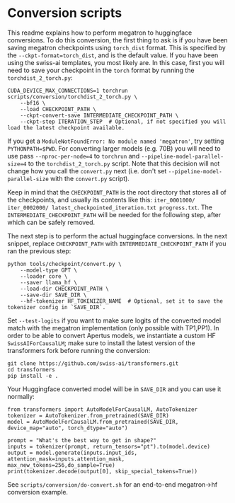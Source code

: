 # Conversion scripts

This readme explains how to perform megatron to huggingface conversions.
To do this conversion, the first thing to ask is if you have been saving megatron checkpoints using `torch_dist` format.
This is specified by the `--ckpt-format=torch_dist`, and is the default value.
If you have been using the swiss-ai templates, you most likely are.
In this case, first you will need to save your checkpoint in the `torch` format by running the `torchdist_2_torch.py`:
```
CUDA_DEVICE_MAX_CONNECTIONS=1 torchrun scripts/conversion/torchdist_2_torch.py \
	--bf16 \
	--load CHECKPOINT_PATH \
	--ckpt-convert-save INTERMEDIATE_CHECKPOINT_PATH \
	--ckpt-step ITERATION_STEP  # Optional, if not specified you will load the latest checkpoint available.
```
If you get a `ModuleNotFoundError: No module named 'megatron'`, try setting `PYTHONPATH=$PWD`.
For converting larger models (e.g. 70B) you will need to use pass `--nproc-per-node=4` to `torchrun` and `--pipeline-model-parallel-size=4` to the `torchdist_2_torch.py` script.
Note that this decision will not change how you call the `convert.py` next (i.e. don't set `--pipeline-model-parallel-size` with the `convert.py` script).

Keep in mind that the `CHECKPOINT_PATH` is the root directory that stores all of the checkpoints, and usually its contents like this: `iter_0001000/ iter_0002000/ latest_checkpointed_iteration.txt progress.txt`.
The `INTERMEDIATE_CHECKPOINT_PATH` will be needed for the following step, after which can be safely removed.

The next step is to perform the actual huggingface conversions.
In the next snippet, replace `CHECKPOINT_PATH` with `INTERMEDIATE_CHECKPOINT_PATH` if you ran the previous step:
```
python tools/checkpoint/convert.py \
	--model-type GPT \
	--loader core \
	--saver llama_hf \
	--load-dir CHECKPOINT_PATH \
	--save-dir SAVE_DIR \
	--hf-tokenizer HF_TOKENIZER_NAME  # Optional, set it to save the tokenizer config in `SAVE_DIR`.
```
Set `--test-logits` if you want to make sure logits of the converted model match with the megatron implementation (only possible with TP1,PP1).
In order to be able to convert Apertus models, we instantiate a custom HF `SwissAIForCausalLM`; make sure to install the latest version of the transformers fork before running the conversion:
```
git clone https://github.com/swiss-ai/transformers.git
cd transformers
pip install -e .
```

Your Huggingface converted model will be in `SAVE_DIR` and you can use it normally:
```
from transformers import AutoModelForCausalLM, AutoTokenizer
tokenizer = AutoTokenizer.from_pretrained(SAVE_DIR)
model = AutoModelForCausalLM.from_pretrained(SAVE_DIR, device_map="auto", torch_dtype="auto")

prompt = "What's the best way to get in shape?"
inputs = tokenizer(prompt, return_tensors="pt").to(model.device)
output = model.generate(inputs.input_ids, attention_mask=inputs.attention_mask, max_new_tokens=256,do_sample=True)
print(tokenizer.decode(output[0], skip_special_tokens=True))
```

See `scripts/conversion/do-convert.sh` for an end-to-end megatron->hf conversion example.
